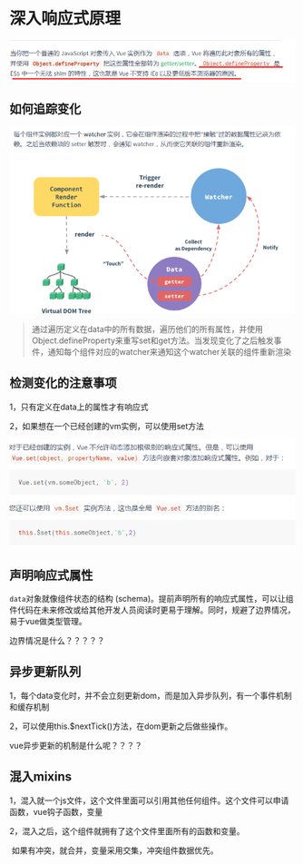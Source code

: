# 深入响应式原理

![1564362989890](imge/1564362989890.png)

## 如何追踪变化

![1564363893093](imge/1564363893093.png)

> 通过遍历定义在data中的所有数据，遍历他们的所有属性，并使用Object.defineProperty来重写set和get方法。当发现变化了之后触发事件，通知每个组件对应的watcher来通知这个watcher关联的组件重新渲染

## 检测变化的注意事项

1，只有定义在data上的属性才有响应式

2，如果想在一个已经创建的vm实例，可以使用set方法

![1564364772616](imge/1564364772616.png)

## 声明响应式属性

`data`对象就像组件状态的结构 (schema)。提前声明所有的响应式属性，可以让组件代码在未来修改或给其他开发人员阅读时更易于理解。同时，规避了边界情况，易于vue做类型管理。

边界情况是什么？？？？？

## 异步更新队列

1，每个data变化时，并不会立刻更新dom，而是加入异步队列，有一个事件机制和缓存机制

2，可以使用this.$nextTick()方法，在dom更新之后做些操作。

vue异步更新的机制是什么呢？？？？

## 混入mixins

1，混入就一个js文件，这个文件里面可以引用其他任何组件。这个文件可以申请函数，vue钩子函数，变量

2，混入之后，这个组件就拥有了这个文件里面所有的函数和变量。

​	如果有冲突，就合并，变量采用交集，冲突组件数据优先。



